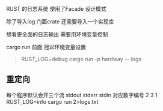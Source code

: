 
RUST 的日志系统 使用了Facade 设计模式

除了导入log 门面crate 还需要导入一个实现库

想看更全面的日志输出 需要用环境变量控制

cargo run 前面 冠以环境变量设置
> RUST_LOG=debug cargo run -p hardway -- logs

## 重定向
每个程序默认会开三个流 stdout  stderr stdin 对应数字编号 2 3 1
RUST_LOG=info cargo run 2>logs.txt